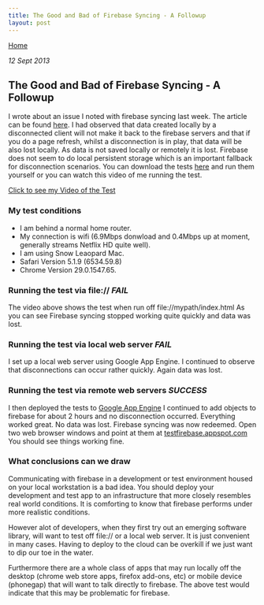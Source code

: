 ```yaml
---
title: The Good and Bad of Firebase Syncing - A Followup
layout: post
---
```

                                                                                                
[Home](http://nigelkelly.github.io)

*12 Sept 2013*
## The Good and Bad of Firebase Syncing - A Followup

I wrote about an issue I noted with firebase syncing last week. The article can be found [here](http://nigelkelly.github.io/the-good-and-bad-parts-of-firebase-syncing-part1.html). I had observed that data created locally by a disconnected client will not make it back to the firebase servers and that if you do a page refresh, whilst a disconnection is in play, that data will be also lost locally. As data is not saved locally or remotely it is lost. Firebase does not seem to do local persistent storage which is an important fallback for disconnection scenarios. You can download the tests [here](https://github.com/nigelkelly/firebase-tests) and run them yourself or you can watch this video of me running the test.

[Click to see my Video of the Test](https://youtube.googleapis.com/v/q_A732VS6C8%26hl=en%26fs=1)

### My test conditions

* I am behind a normal home router. 
* My connection is wifi (6.9Mbps donwload and 0.4Mbps up at moment, generally streams Netflix HD quite well). 
* I am using Snow Leaopard Mac.
* Safari Version 5.1.9 (6534.59.8) 
* Chrome Version 29.0.1547.65. 

### Running the test via file:// *FAIL*

The video above shows the test when run off file://mypath/index.html
As you can see Firebase syncing stopped working quite quickly and data was lost.

### Running the test via local web server *FAIL*

I set up a local web server using Google App Engine. I continued to observe that disconnections can occur rather quickly. Again data was lost.

### Running the test via remote web servers *SUCCESS*

I then deployed the tests to [Google App Engine](http://testfirebase.appspot.com) I continued to add objects to firebase for about 2 hours and no disconnection occurred. Everything worked great. No data was lost. Firebase syncing was now redeemed.
Open two web browser windows and point at them at [testfirebase.appspot.com](http://testfirebase.appspot.com) You should see things working fine.

### What conclusions can we draw

Communicating with firebase in a development or test environment housed on your local workstation is a bad idea. You should deploy your development and test app to an infrastructure that more closely resembles real world conditions. It is comforting to know that firebase performs under more realistic conditions.

However alot of developers, when they first try out an emerging software library, will want to test off file:// or a local web server. It is just convenient in many cases. Having to deploy to the cloud can be overkill if we just want to dip our toe in the water.

Furthermore there are a whole class of apps that may run locally off the desktop (chrome web store apps, firefox add-ons, etc) or mobile device (phonegap) that will want to talk directly to firebase. The above test would indicate that this may be problematic for firebase.
